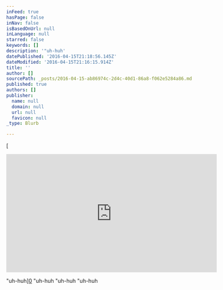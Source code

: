 ```yaml
---
inFeed: true
hasPage: false
inNav: false
isBasedOnUrl: null
inLanguage: null
starred: false
keywords: []
description: '"uh-huh'
datePublished: '2016-04-15T21:18:56.145Z'
dateModified: '2016-04-15T21:16:15.914Z'
title: ''
author: []
sourcePath: _posts/2016-04-15-ab86974c-2d4c-40d1-86a8-f062e5284a86.md
published: true
authors: []
publisher:
  name: null
  domain: null
  url: null
  favicon: null
_type: Blurb

---
```

[

<iframe width="560" height="315" src="https://www.youtube.com/embed/GK8S9r8uVVI" frameborder="0" allowfullscreen="allowfullscreen" style=""></iframe>

"uh-huh][0]
"uh-huh
"uh-huh
"uh-huh

[0]: href
